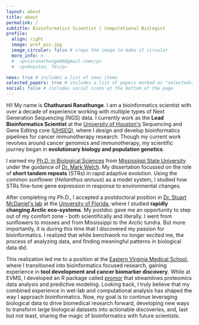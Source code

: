 ```yaml
---
layout: about
title: about
permalink: /
subtitle: Bioinformatics Scientist | Computational Biologist
profile:
  align: right
  image: prof_pic.jpg
  image_circular: false # crops the image to make it circular
  more_info: >
  #  <p>caranathunge86@gmail.com</p>
  #  <p>Houston, TX</p>

news: true # includes a list of news items
selected_papers: true # includes a list of papers marked as "selected={true}"
social: false # includes social icons at the bottom of the page
---
```


Hi! My name is **Chathurani Ranathunge**.
I am a bioinformatics scientist with over a decade of experience working with multiple types of Next Generation Sequencing (NGS) data.
I currently work as the **Lead Bioinformatics Scientist** at the [University of Houston's](https://uh.edu/) Sequencing and Gene Editing core ([UHSEQ](https://uhseq.nsm.uh.edu/)), where I design and develop bioinformatics pipelines for cancer immunotherapy research.
Though my current work revolves around cancer genomics and immunotherapy, my scientific journey began in **evolutionary biology and population genetics**.

I earned my [Ph.D. in Biological Sciences](https://www.biology.msstate.edu/) from [Mississippi State University](https://www.msstate.edu/) under the guidance of [Dr. Mark Welch](https://markwelchmsu.wordpress.com/welcome/).
My dissertation focussed on the role of **short tandem repeats** (STRs) in rapid adaptive evolution. Using the common sunflower (_Helianthus annuus_) as a model system, I studied how STRs fine-tune gene expression in response to environmental changes.

After completing my Ph.D., I accepted a postdoctoral position in [Dr. Stuart McDaniel's lab](https://mcdaniellab.biology.ufl.edu/) at the [University of Florida](https://www.ufl.edu/), where I studied **rapidly changing Arctic eco-systems**.
My postdoc gave me an opportunity to step out of my comfort zone - both scientifically and literally. I went from sunflowers to mosses and from Mississippi to the Arctic tundra.
But more importantly, it is during this time that I discovered my passion for bioinformatics. I realized that while benchwork no longer excited me, the process of analyzing data, and finding meaningful patterns in biological data did.

This realization led me to a position at the [Eastern Virginia Medical School](https://www.evms.edu/), where I transitioned into bioinformatics focused research, gaining experience in **tool development and cancer biomarker discovery**. While at EVMS, I developed an R package called [promor](https://caranathunge.github.io/promor/) that streamlines proteomics data analysis and predictive modeling. 
Looking back, I truly believe that my combined experience in wet-lab and computational analysis has shaped the way I approach bioinformatics.
Now, my goal is to continue leveraging biological data to drive biomedical research forward, developing new ways to transform large biological datasets into actionable discoveries, and, last but not least, sharing the magic of bioinformatics with future scientists.
